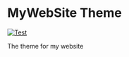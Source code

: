 # MyWebSite Theme

[![Test](https://github.com/hatamiarash7/MyWebSite_Theme/actions/workflows/test.yml/badge.svg)](https://github.com/hatamiarash7/MyWebSite_Theme/actions/workflows/test.yml)

The theme for my website
